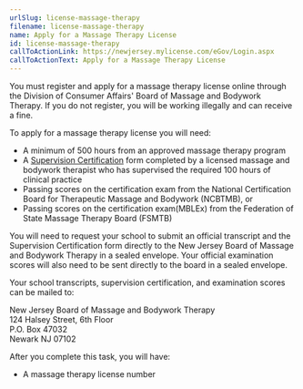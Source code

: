 ```yaml
---
urlSlug: license-massage-therapy
filename: license-massage-therapy
name: Apply for a Massage Therapy License
id: license-massage-therapy
callToActionLink: https://newjersey.mylicense.com/eGov/Login.aspx
callToActionText: Apply for a Massage Therapy License
---
```

You must register and apply for a massage therapy license online through the Division of Consumer Affairs' Board of Massage and Bodywork Therapy. If you do not register, you will be working illegally and can receive a fine.

To apply for a massage therapy license you will need:

* A minimum of 500 hours from an approved massage therapy program
* A [Supervision Certification](https://www.njconsumeraffairs.gov/mbt/Applications/Supervising-Faculty-Member-Certification.pdf) form completed by a licensed massage and bodywork therapist who has supervised the required 100 hours of clinical practice
* Passing scores on the certification exam from the National Certification Board for Therapeutic Massage and Bodywork (NCBTMB), or
* Passing scores on the certification exam(MBLEx) from the Federation of State Massage Therapy Board (FSMTB) 

You will need to request your school to submit an official transcript and the Supervision Certification form directly to the New Jersey Board of Massage and Bodywork Therapy in a sealed envelope. Your official examination scores will also need to be sent directly to the board in a sealed envelope.

Your school transcripts, supervision certification, and examination scores can be mailed to:

New Jersey Board of Massage and Bodywork Therapy  
124 Halsey Street, 6th Floor  
P.O. Box 47032  
Newark NJ 07102 

After you complete this task, you will have:

* A massage therapy license number